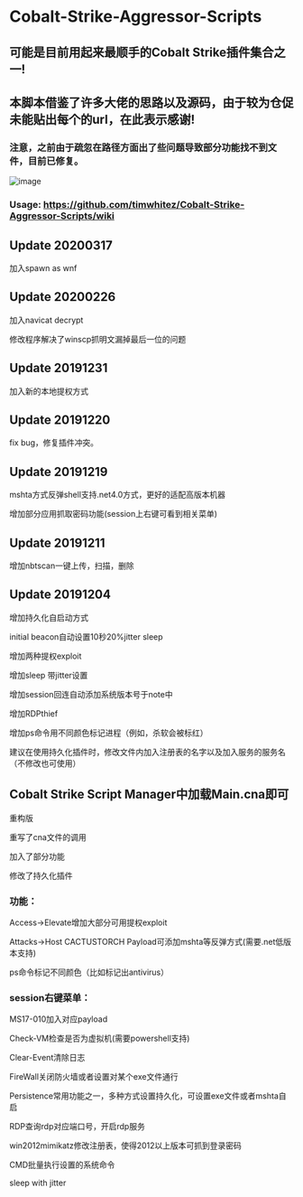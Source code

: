 # Cobalt-Strike-Aggressor-Scripts


## 可能是目前用起来最顺手的Cobalt Strike插件集合之一!

## 本脚本借鉴了许多大佬的思路以及源码，由于较为仓促未能贴出每个的url，在此表示感谢!

### 注意，之前由于疏忽在路径方面出了些问题导致部分功能找不到文件，目前已修复。

![image](https://avatars1.githubusercontent.com/u/36320909?s=400&u=427acf9d793ba03a5428f40ff17dad574347f065&v=4)

### Usage: https://github.com/timwhitez/Cobalt-Strike-Aggressor-Scripts/wiki

## Update 20200317

加入spawn as wnf

## Update 20200226

加入navicat decrypt

修改程序解决了winscp抓明文漏掉最后一位的问题


## Update 20191231

加入新的本地提权方式

## Update 20191220

fix bug，修复插件冲突。

## Update 20191219

mshta方式反弹shell支持.net4.0方式，更好的适配高版本机器

增加部分应用抓取密码功能(session上右键可看到相关菜单)

## Update 20191211

增加nbtscan一键上传，扫描，删除

## Update 20191204

增加持久化自启动方式

initial beacon自动设置10秒20%jitter sleep

增加两种提权exploit

增加sleep 带jitter设置

增加session回连自动添加系统版本号于note中

增加RDPthief

增加ps命令用不同颜色标记进程（例如，杀软会被标红）

建议在使用持久化插件时，修改文件内加入注册表的名字以及加入服务的服务名（不修改也可使用）


## Cobalt Strike Script Manager中加载Main.cna即可

重构版

重写了cna文件的调用

加入了部分功能

修改了持久化插件

### 功能：
Access->Elevate增加大部分可用提权exploit

Attacks->Host CACTUSTORCH Payload可添加mshta等反弹方式(需要.net低版本支持)

ps命令标记不同颜色（比如标记出antivirus）

### session右键菜单：

MS17-010加入对应payload

Check-VM检查是否为虚拟机(需要powershell支持)

Clear-Event清除日志

FireWall关闭防火墙或者设置对某个exe文件通行

Persistence常用功能之一，多种方式设置持久化，可设置exe文件或者mshta自启

RDP查询rdp对应端口号，开启rdp服务

win2012mimikatz修改注册表，使得2012以上版本可抓到登录密码

CMD批量执行设置的系统命令

sleep with jitter
